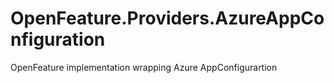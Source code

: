 # OpenFeature.Providers.AzureAppConfiguration
OpenFeature implementation wrapping Azure AppConfigurartion
